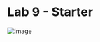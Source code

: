# Lab 9 - Starter  

![image](https://user-images.githubusercontent.com/110503579/204059587-bd77ff19-3eef-48d2-9cf2-f8298cac1992.png)
